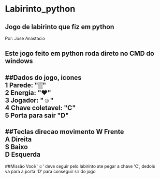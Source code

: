 # Labirinto_python
## Jogo de labirinto que fiz em python
Por: Jose Anastacio

Este jogo feito em python roda direto no CMD do windows
-------------------------------------------------------------------------
##Dados do jogo, icones<br>
1 Parede: "▒"<br>
2 Energia: "♥"<br>
3 Jogador: "☺"<br>
4 Chave coletavel: "C"<br>
5 Porta para sair "D"<br>
-------------------------------------------------------------------------
##Teclas direcao movimento
W Frente <br>
A Direita <br>
S Baixo <br>
D Esquerda <br>
-------------------------------------------------------------------------
##Missão
Você '☺' deve ceguir pelo labirinto ate pegar a chave 'C', dedois va para a porta 'D' para conseguir sir do jogo
